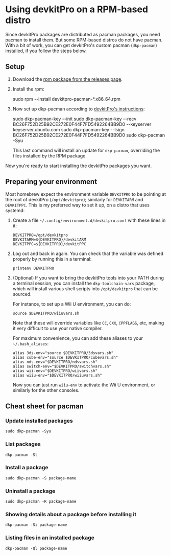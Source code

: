 # Using devkitPro on a RPM-based distro

Since devkitPro packages are distributed as pacman packages, you need pacman to install
them. But some RPM-based distros do not have pacman. With a bit of work, you can get
devkitPro's custom pacman (`dkp-pacman`) installed, if you follow the steps below.


## Setup

1. Download the [rpm package from the releases
   page](https://github.com/dkosmari/devkitpro-rpm/releases/latest).

2. Install the rpm:

    sudo rpm --install devkitpro-pacman-*.x86_64.rpm

3. Now set up dkp-pacman according to [devkitPro's
   instructions](https://devkitpro.org/wiki/devkitPro_pacman):

    sudo dkp-pacman-key --init
    sudo dkp-pacman-key --recv  BC26F752D25B92CE272E0F44F7FD5492264BB9D0 --keyserver keyserver.ubuntu.com
    sudo dkp-pacman-key --lsign BC26F752D25B92CE272E0F44F7FD5492264BB9D0
    sudo dkp-pacman -Syu

   This last command will install an update for `dkp-pacman`, overriding the files
   installed by the RPM package.

Now you're ready to start installing the devkitPro packages you want.


## Preparing your environment

Most homebrew expect the environment variable `DEVKITPRO` to be pointing at the root of
devkitPro (`/opt/devkitpro`); similarly for `DEVKITARM` and `DEVKITPPC`. This is my
preferred way to set it up, on a distro that uses systemd:

  1. Create a file `~/.config/environment.d/devkitpro.conf` with these lines in it:

         DEVKITPRO=/opt/devkitpro
         DEVKITARM=${DEVKITPRO}/devkitARM
         DEVKITPPC=${DEVKITPRO}/devkitPPC

  2. Log out and back in again. You can check that the variable was defined properly by
     running this in a terminal:
     
         printenv DEVKITPRO

  3. (Optional) If you want to bring the devkitPro tools into your PATH during a terminal
     session, you can install the `dkp-toolchain-vars` package, which will install
     various shell scripts into `/opt/devkitpro` that can be sourced.

     For instance, to set up a Wii U environment, you can do:
     
         source $DEVKITPRO/wiiuvars.sh

     Note that these will override variables like `CC`, `CXX`, `CPPFLAGS`, etc, making it
     very difficult to use your native compiler.

     For maximum convenience, you can add these aliases to your `~/.bash_aliases`:
     
         alias 3ds-env="source $DEVKITPRO/3dsvars.sh"
         alias cube-env="source $DEVKITPRO/cubevars.sh"
         alias nds-env="$DEVKITPRO/ndsvars.sh"
         alias switch-env="$DEVKITPRO/switchvars.sh"
         alias wii-env="$DEVKITPRO/wiivars.sh"
         alias wiiu-env="$DEVKITPRO/wiiuvars.sh"

     Now you can just run `wiiu-env` to activate the Wii U environment, or similarly for
     the other consoles.


## Cheat sheet for pacman

### Update installed packages

    sudo dkp-pacman -Syu

### List packages

    dkp-pacman -Sl

### Install a package

    sudo dkp-pacman -S package-name

### Uninstall a package

    sudo dkp-pacman -R package-name

### Showing details about a package before installing it

    dkp-pacman -Si package-name

### Listing files in an installed package

    dkp-pacman -Ql package-name

